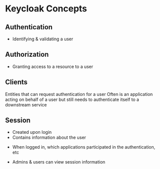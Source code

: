 # Keycloak Concepts
## Authentication
- Identifying & validating a user
## Authorization
- Granting access to a resource to a user
## Clients
Entities that can request authentication for a user
Often is an application acting on behalf of a user but still needs to authenticate itself to a downstream service
## Session
- Created upon login
- Contains information about the user
* When logged in, which applications participated in the authentication, etc
- Admins & users can view session information